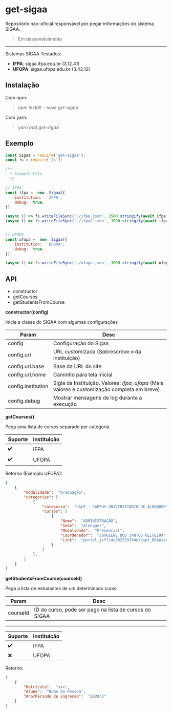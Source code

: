 
# get-sigaa

Repositório não-oficial responsável por pegar informações do sistema SIGAA.

> Em desenvolvimento

---

Sistemas SIGAA Testados:

- **IFPA**: sigaa.ifpa.edu.br (3.12.41)
- **UFOPA**: sigaa.ufopa.edu.br (3.42.12)
  
## Instalação

Com npm: 

> *npm install --save get-sigaa*

Com yarn:
> *yarn add get-sigaa*

## Exemplo

```javascript
const Sigaa = require('get-sigaa');
const fs = require('fs');

/**
  * Example File
  */

// IFPA
const ifpa =  new  Sigaa({
	institution:  'IFPA',
	debug:  true,
});

(async () => fs.writeFileSync('./ifpa.json', JSON.stringify(await ifpa.getStudentsFromCourse(204))))();
(async () => fs.writeFileSync('./ifpa2.json', JSON.stringify(await ifpa.getCourses())))();


// UFOPA
const ufopa =  new  Sigaa({
	institution:  'UFOPA',
	debug:  true,
});

(async () => fs.writeFileSync('./ufopa.json', JSON.stringify(await ufopa.getCourses())))();
```

## API

* constructor
* getCourses
* getStudentsFromCourse

**constructor(config)**

Inicia a classe do SIGAA com algumas configurações

| Param | Desc |
|--|--|
| config | Configuração do Sigaa |
| config.url | URL customizada (Sobrescreve o da instituição) |
| config.url.base| Base da URL do site |
| config.url.home | Caminho para tela inicial |
| config.institution | Sigla da Instituição. Valores: *ifpa, ufopa* (Mais valores e customização completa em breve)
| config.debug | Mostrar mensagens de log durante a execução|

**getCourses()**

Pega uma lista de cursos separado por categoria

| Suporte | Instituição |
|--|--|
| ✔️ | IFPA |
| ✔️ | UFOPA|

Retorno (Exemplo UFOPA):

```json
[
	{
		"modalidade":  "Graduação",
		"categorias": [
			{
				"categoria":  "CALE - CAMPUS UNIVERSITÁRIO DE ALENQUER",
				"cursos": [
					{
						"Nome":  "ADMINISTRAÇÃO",
						"Sede":  "Alenquer",
						"Modalidade":  "Presencial",
						"Coordenador":  "JORGIENE DOS SANTOS OLIVEIRA",
						"Link":  "portal.jsf?id=302729794&lc=pt_BR&nivel=G"
					}
				]
			},
		]
	}
]
```

**getStudentsFromCourse(courseId)**

Pega a lista de estudantes de um determinado curso

| Param | Desc |
|--|--|
| courseId | ID do curso, pode ser pego na lista de cursos do SIGAA |

---

| Suporte | Instituição |
|--|--|
| ✔️ | IFPA |
| ❌ | UFOPA|

Retorno:

```json
[
	{
		"Matrícula":  "xxx",
		"Aluno":  "Nome da Pessoa",
		"Ano/Período de ingresso":  "2020/1"
	}
]
```
